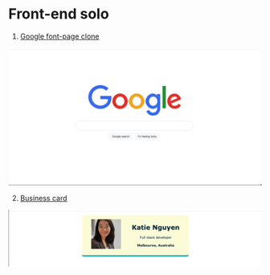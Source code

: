 # Front-end solo
1. [Google font-page clone](./Google%20search/)

![alt text](screenshots/google-clone.png)

2. [Business card](./Business%20card/)

![alt text](screenshots/business-card.png)
